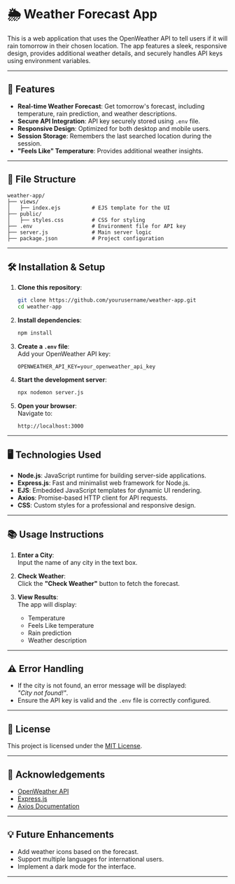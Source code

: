 # 🌦️ **Weather Forecast App**

This is a web application that uses the OpenWeather API to tell users if it will rain tomorrow in their chosen location. The app features a sleek, responsive design, provides additional weather details, and securely handles API keys using environment variables.

---

## 🚀 **Features**

- **Real-time Weather Forecast**: Get tomorrow's forecast, including temperature, rain prediction, and weather descriptions.  
- **Secure API Integration**: API key securely stored using `.env` file.  
- **Responsive Design**: Optimized for both desktop and mobile users.  
- **Session Storage**: Remembers the last searched location during the session.  
- **"Feels Like" Temperature**: Provides additional weather insights.  

---

## 📂 **File Structure**

```plaintext
weather-app/
├── views/
│   ├── index.ejs          # EJS template for the UI
├── public/
│   ├── styles.css         # CSS for styling
├── .env                   # Environment file for API key
├── server.js              # Main server logic
├── package.json           # Project configuration
```

---

## 🛠️ **Installation & Setup**

1. **Clone this repository**:  
   ```bash
   git clone https://github.com/yourusername/weather-app.git
   cd weather-app
   ```

2. **Install dependencies**:  
   ```bash
   npm install
   ```

3. **Create a `.env` file**:  
   Add your OpenWeather API key:  
   ```plaintext
   OPENWEATHER_API_KEY=your_openweather_api_key
   ```

4. **Start the development server**:  
   ```bash
   npx nodemon server.js
   ```

5. **Open your browser**:  
   Navigate to:  
   ```
   http://localhost:3000
   ```

---

## 🖥️ **Technologies Used**

- **Node.js**: JavaScript runtime for building server-side applications.  
- **Express.js**: Fast and minimalist web framework for Node.js.  
- **EJS**: Embedded JavaScript templates for dynamic UI rendering.  
- **Axios**: Promise-based HTTP client for API requests.  
- **CSS**: Custom styles for a professional and responsive design.  

---

## 📚 **Usage Instructions**

1. **Enter a City**:  
   Input the name of any city in the text box.  

2. **Check Weather**:  
   Click the **"Check Weather"** button to fetch the forecast.  

3. **View Results**:  
   The app will display:  
   - Temperature  
   - Feels Like temperature  
   - Rain prediction  
   - Weather description  

---

## ⚠️ **Error Handling**

- If the city is not found, an error message will be displayed:  
  *"City not found!"*.  
- Ensure the API key is valid and the `.env` file is correctly configured.  

---

## 📜 **License**

This project is licensed under the [MIT License](https://opensource.org/licenses/MIT).  

---

## 🌟 **Acknowledgements**

- [OpenWeather API](https://openweathermap.org/api)  
- [Express.js](https://expressjs.com/)  
- [Axios Documentation](https://axios-http.com/)  

---

## 💡 **Future Enhancements**

- Add weather icons based on the forecast.  
- Support multiple languages for international users.  
- Implement a dark mode for the interface.  

---
